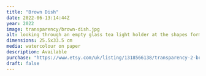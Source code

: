 ```yaml
---
title: "Brown Dish"
date: 2022-06-13:14:44Z
year: 2022
image: transparency/brown-dish.jpg
alt: looking through an empty glass tea light holder at the shapes formed by green and brown glass objects behind it
dimensions: 25.5x33.5 cm
media: watercolour on paper
description: Available
purchase: "https://www.etsy.com/uk/listing/1318566138/transparency-2-brown-dish"
draft: false
---
```



